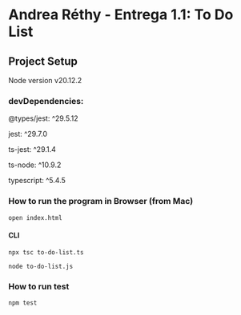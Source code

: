 # Andrea Réthy - Entrega 1.1: To Do List

## Project Setup

Node version v20.12.2

### devDependencies:

@types/jest: ^29.5.12

jest: ^29.7.0

ts-jest: ^29.1.4

ts-node: ^10.9.2

typescript: ^5.4.5

### How to run the program in Browser (from Mac)

`open index.html`

#### CLI

`npx tsc to-do-list.ts`

`node to-do-list.js`

### How to run test

`npm test`
